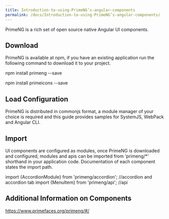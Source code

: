 ```yaml
---
title: Introduction-to-using-PrimeNG’s-angular-components
permalink: /docs/Introduction-to-using-PrimeNG’s-angular-components/
---
```


PrimeNG is a rich set of open source native Angular UI components.
## Download

PrimeNG is available at npm, if you have an existing application run the following command to download it to your project.


npm install primeng --save

npm install primeicons --save

## Load Configuration

PrimeNG is distributed in commonjs format, a module manager of your choice is required and this guide provides samples for SystemJS, WebPack and Angular CLI.
## Import

UI components are configured as modules, once PrimeNG is downloaded and configured, modules and apis can be imported from 'primeng/*' shorthand in your application code. Documentation of each component states the import path.


import {AccordionModule} from 'primeng/accordion';     //accordion and accordion tab
import {MenuItem} from 'primeng/api';                 //api


## Additional Information on Components

https://www.primefaces.org/primeng/#/